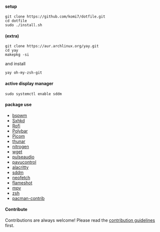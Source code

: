 #### setup
```
git clone https://github.com/komi7/dotfile.git
cd dotfile
sudo ./install.sh
```

#### (extra)
```
git clone https://aur.archlinux.org/yay.git
cd yay
makepkg -si
```
and install

```
yay oh-my-zsh-git  
 ```
#### active display manager
```
sudo systemctl enable sddm
```



#### package use
- [bspwm](https://wiki.archlinux.org/title/Bspwm#readme)
- [Sxhkd](https://wiki.archlinux.org/title/Sxhkd#readme)
- [Rofi](https://wiki.archlinux.org/title/Rofi#readme)
- [Polybar](https://wiki.archlinux.org/title/Polybar#readme)
- [Picom](https://wiki.archlinux.org/title/Picom#readme)
- [thunar](https://wiki.archlinux.org/title/thunar#readme)
- [nitrogen](https://wiki.archlinux.org/title/nitrogen#readme)
- [wget](https://wiki.archlinux.org/title/wget#readme)
- [pulseaudio](https://wiki.archlinux.org/title/pulseaudio#readme)
- [pavucontrol](https://freedesktop.org/software/pulseaudio/pavucontrol/#readme)
- [alacritty](https://wiki.archlinux.org/title/alacritty#readme)
- [sddm](https://wiki.archlinux.org/title/sddm#readme)
- [neofetch](https://github.com/dylanaraps/neofetch#readme)
- [flameshot](https://wiki.archlinux.org/title/flameshot#readme)
- [mpv](https://wiki.archlinux.org/title/mpv#readme)
- [zsh](https://wiki.archlinux.org/title/zsh#readme)
- [pacman-contrib](https://gitlab.archlinux.org/pacman/pacman-contrib#readme)

#### Contribute

Contributions are always welcome!
Please read the [contribution guidelines](contributing.md) first.
